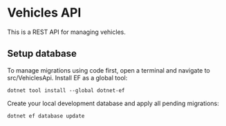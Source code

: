 # Vehicles API

This is a REST API for managing vehicles.

## Setup database
To manage migrations using code first, open a terminal and navigate
to src/VehiclesApi. Install EF as a global tool:

`dotnet tool install --global dotnet-ef`

Create your local development database and apply all pending migrations:

`dotnet ef database update`
